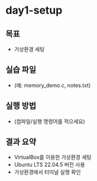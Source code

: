 # day1-setup

## 목표
- 가상환경 세팅

## 실습 파일
- (예: memory_demo.c, notes.txt)

## 실행 방법
- (컴파일/실행 명령어를 적으세요)

## 결과 요약
- VirtualBox를 이용한 가상환경 세팅
- Ubuntu LTS 22.04.5 버전 사용
- 가상환경에서 터미널 실행 확인

